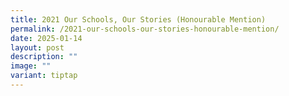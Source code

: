 ```yaml
---
title: 2021 Our Schools, Our Stories (Honourable Mention)
permalink: /2021-our-schools-our-stories-honourable-mention/
date: 2025-01-14
layout: post
description: ""
image: ""
variant: tiptap
---
```

<p></p>